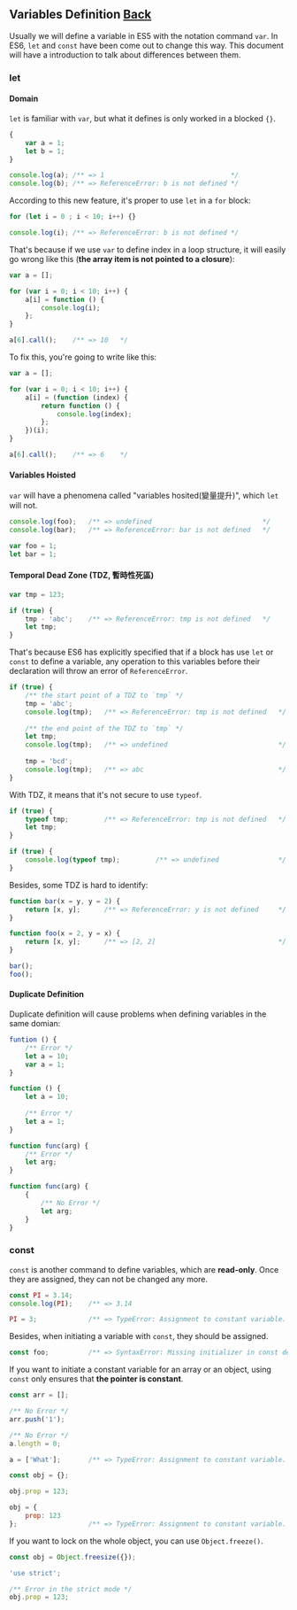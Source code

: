 ## Variables Definition [Back](./../es6.md)

Usually we will define a variable in ES5 with the notation command `var`. In ES6, `let` and `const` have been come out to change this way. This document will have a introduction to talk about differences between them.

### let

#### Domain

`let` is familiar with `var`, but what it defines is only worked in a blocked `{}`.

```js
{
    var a = 1;
    let b = 1;
}

console.log(a); /** => 1                                */
console.log(b); /** => ReferenceError: b is not defined */
```

According to this new feature, it's proper to use `let` in a `for` block:

```js
for (let i = 0 ; i < 10; i++) {}

console.log(i); /** => ReferenceError: b is not defined */
```

That's because if we use `var` to define index in a loop structure, it will easily go wrong like this (**the array item is not pointed to a closure**):

```js
var a = [];

for (var i = 0; i < 10; i++) {
    a[i] = function () {
        console.log(i);
    };
}

a[6].call();    /** => 10   */
```

To fix this, you're going to write like this:

```js
var a = [];

for (var i = 0; i < 10; i++) {
    a[i] = (function (index) {
        return function () {
            console.log(index);
        };
    })(i);
}

a[6].call();    /** => 6    */
```

#### Variables Hoisted

`var` will have a phenomena called "variables hosited(變量提升)", which `let` will not.

```js
console.log(foo);   /** => undefined                            */
console.log(bar);   /** => ReferenceError: bar is not defined   */

var foo = 1;
let bar = 1;
```

#### Temporal Dead Zone (TDZ, 暫時性死區)

```js
var tmp = 123;

if (true) {
    tmp - 'abc';    /** => ReferenceError: tmp is not defined   */
    let tmp;
}
```

That's because ES6 has explicitly specified that if a block has use `let` or `const` to define a variable, any operation to this variables before their declaration will throw an error of `ReferenceError`.

```js
if (true) {
    /** the start point of a TDZ to `tmp` */
    tmp = 'abc';
    console.log(tmp);   /** => ReferenceError: tmp is not defined   */
    
    /** the end point of the TDZ to `tmp` */
    let tmp;
    console.log(tmp);   /** => undefined                            */
    
    tmp = 'bcd';
    console.log(tmp);   /** => abc                                  */
}
```

With TDZ, it means that it's not secure to use `typeof`.

```js
if (true) {
    typeof tmp;         /** => ReferenceError: tmp is not defined   */
    let tmp;
}

if (true) {
    console.log(typeof tmp);         /** => undefined               */
}
```

Besides, some TDZ is hard to identify:

```js
function bar(x = y, y = 2) {
    return [x, y];      /** => ReferenceError: y is not defined     */
}

function foo(x = 2, y = x) {
    return [x, y];      /** => [2, 2]                               */
}

bar();
foo();
```

#### Duplicate Definition

Duplicate definition will cause problems when defining variables in the same domian:

```js
funtion () {
    /** Error */
    let a = 10;
    var a = 1;
}

function () {
    let a = 10;
    
    /** Error */
    let a = 1;
}

function func(arg) {
    /** Error */
    let arg;
}

function func(arg) {
    {
        /** No Error */
        let arg;
    }
}
```

### const

`const` is another command to define variables, which are **read-only**. Once they are assigned, they can not be changed any more.

```js
const PI = 3.14;
console.log(PI);    /** => 3.14                                                     */

PI = 3;             /** => TypeError: Assignment to constant variable.              */
```

Besides, when initiating a variable with `const`, they should be assigned.

```js
const foo;          /** => SyntaxError: Missing initializer in const declaration    */
```

If you want to initiate a constant variable for an array or an object, using `const` only ensures that **the pointer is constant**.

```js
const arr = [];

/** No Error */
arr.push('1');

/** No Error */
a.length = 0;

a = ['What'];       /** => TypeError: Assignment to constant variable.              */

const obj = {};

obj.prop = 123;

obj = {
    prop: 123
};                  /** => TypeError: Assignment to constant variable.              */
```

If you want to lock on the whole object, you can use `Object.freeze()`.

```js
const obj = Object.freesize({});

'use strict';

/** Error in the strict mode */
obj.prop = 123;
```



